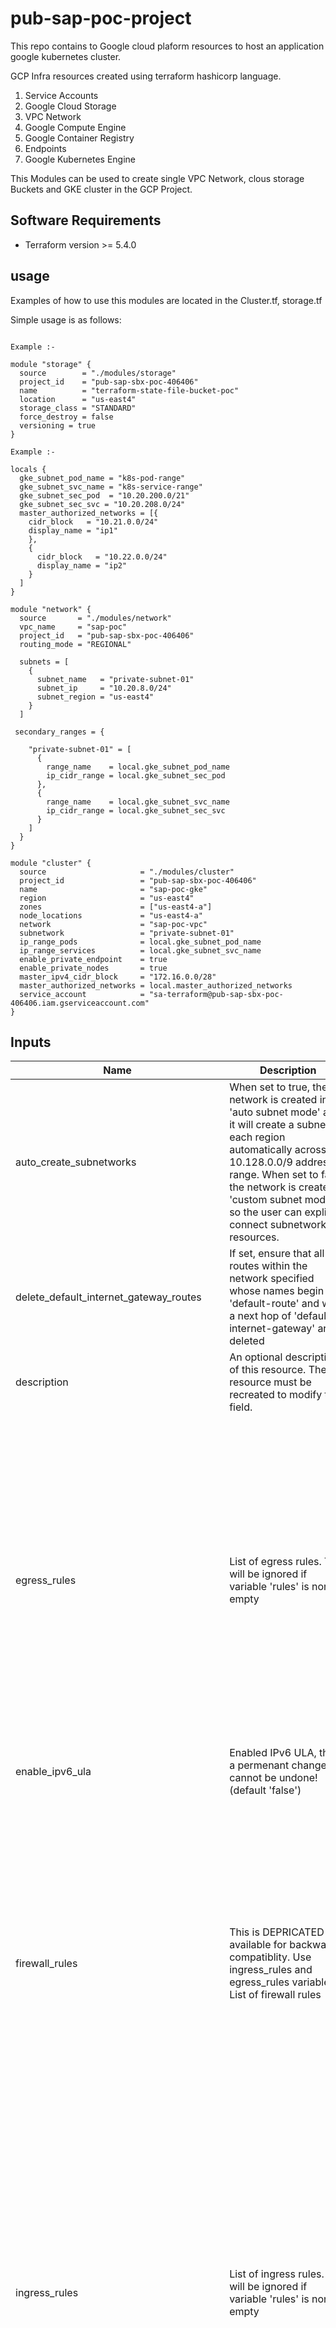 # pub-sap-poc-project

This repo contains to Google cloud plaform resources to host an application
google kubernetes cluster.

GCP Infra resources created using terraform hashicorp language.

1) Service Accounts
2) Google Cloud Storage
3) VPC Network
4) Google Compute Engine
5) Google Container Registry
6) Endpoints
7) Google Kubernetes Engine

This Modules can be used to create single VPC Network, clous storage Buckets
and GKE cluster in the GCP Project. 

## Software Requirements

- Terraform version       >= 5.4.0

## usage

Examples of how to use this modules are located in the Cluster.tf, storage.tf

Simple usage is as follows:

```hcl

Example :-

module "storage" {
  source        = "./modules/storage"
  project_id    = "pub-sap-sbx-poc-406406"
  name          = "terraform-state-file-bucket-poc"
  location      = "us-east4"
  storage_class = "STANDARD"
  force_destroy = false
  versioning = true
}

Example :-

locals {
  gke_subnet_pod_name = "k8s-pod-range"
  gke_subnet_svc_name = "k8s-service-range"
  gke_subnet_sec_pod  = "10.20.200.0/21"
  gke_subnet_sec_svc = "10.20.208.0/24"
  master_authorized_networks = [{
    cidr_block   = "10.21.0.0/24"
    display_name = "ip1"
    },
    {
      cidr_block   = "10.22.0.0/24"
      display_name = "ip2"
    }
  ]
}

module "network" {
  source       = "./modules/network"
  vpc_name     = "sap-poc"
  project_id   = "pub-sap-sbx-poc-406406"
  routing_mode = "REGIONAL"

  subnets = [
    {
      subnet_name   = "private-subnet-01"
      subnet_ip     = "10.20.8.0/24"
      subnet_region = "us-east4"
    }
  ]

 secondary_ranges = {

    "private-subnet-01" = [
      {
        range_name    = local.gke_subnet_pod_name
        ip_cidr_range = local.gke_subnet_sec_pod
      },
      {
        range_name    = local.gke_subnet_svc_name
        ip_cidr_range = local.gke_subnet_sec_svc
      }
    ]
  }
}

module "cluster" {
  source                     = "./modules/cluster"
  project_id                 = "pub-sap-sbx-poc-406406"
  name                       = "sap-poc-gke"
  region                     = "us-east4"
  zones                      = ["us-east4-a"]
  node_locations             = "us-east4-a"
  network                    = "sap-poc-vpc"
  subnetwork                 = "private-subnet-01"
  ip_range_pods              = local.gke_subnet_pod_name
  ip_range_services          = local.gke_subnet_svc_name
  enable_private_endpoint    = true
  enable_private_nodes       = true
  master_ipv4_cidr_block     = "172.16.0.0/28"
  master_authorized_networks = local.master_authorized_networks
  service_account            = "sa-terraform@pub-sap-sbx-poc-406406.iam.gserviceaccount.com"
}

```

<!-- BEGINNING OF PRE-COMMIT-TERRAFORM DOCS HOOK -->

## Inputs

| Name | Description | Type | Default | Required |
|------|-------------|------|---------|:--------:|
| auto\_create\_subnetworks | When set to true, the network is created in 'auto subnet mode' and it will create a subnet for each region automatically across the 10.128.0.0/9 address range. When set to false, the network is created in 'custom subnet mode' so the user can explicitly connect subnetwork resources. | `bool` | `false` | no |
| delete\_default\_internet\_gateway\_routes | If set, ensure that all routes within the network specified whose names begin with 'default-route' and with a next hop of 'default-internet-gateway' are deleted | `bool` | `false` | no |
| description | An optional description of this resource. The resource must be recreated to modify this field. | `string` | `""` | no |
| egress\_rules | List of egress rules. This will be ignored if variable 'rules' is non-empty | <pre>list(object({<br>    name                    = string<br>    description             = optional(string, null)<br>    priority                = optional(number, null)<br>    destination_ranges      = optional(list(string), [])<br>    source_ranges           = optional(list(string), [])<br>    source_tags             = optional(list(string))<br>    source_service_accounts = optional(list(string))<br>    target_tags             = optional(list(string))<br>    target_service_accounts = optional(list(string))<br><br>    allow = optional(list(object({<br>      protocol = string<br>      ports    = optional(list(string))<br>    })), [])<br>    deny = optional(list(object({<br>      protocol = string<br>      ports    = optional(list(string))<br>    })), [])<br>    log_config = optional(object({<br>      metadata = string<br>    }))<br>  }))</pre> | `[]` | no |
| enable\_ipv6\_ula | Enabled IPv6 ULA, this is a permenant change and cannot be undone! (default 'false') | `bool` | `false` | no |
| firewall\_rules | This is DEPRICATED and available for backward compatiblity. Use ingress\_rules and egress\_rules variables. List of firewall rules | <pre>list(object({<br>    name                    = string<br>    description             = optional(string, null)<br>    direction               = optional(string, "INGRESS")<br>    priority                = optional(number, null)<br>    ranges                  = optional(list(string), [])<br>    source_tags             = optional(list(string))<br>    source_service_accounts = optional(list(string))<br>    target_tags             = optional(list(string))<br>    target_service_accounts = optional(list(string))<br><br>    allow = optional(list(object({<br>      protocol = string<br>      ports    = optional(list(string))<br>    })), [])<br>    deny = optional(list(object({<br>      protocol = string<br>      ports    = optional(list(string))<br>    })), [])<br>    log_config = optional(object({<br>      metadata = string<br>    }))<br>  }))</pre> | `[]` | no |
| ingress\_rules | List of ingress rules. This will be ignored if variable 'rules' is non-empty | <pre>list(object({<br>    name                    = string<br>    description             = optional(string, null)<br>    priority                = optional(number, null)<br>    destination_ranges      = optional(list(string), [])<br>    source_ranges           = optional(list(string), [])<br>    source_tags             = optional(list(string))<br>    source_service_accounts = optional(list(string))<br>    target_tags             = optional(list(string))<br>    target_service_accounts = optional(list(string))<br><br>    allow = optional(list(object({<br>      protocol = string<br>      ports    = optional(list(string))<br>    })), [])<br>    deny = optional(list(object({<br>      protocol = string<br>      ports    = optional(list(string))<br>    })), [])<br>    log_config = optional(object({<br>      metadata = string<br>    }))<br>  }))</pre> | `[]` | no |
| internal\_ipv6\_range | When enabling IPv6 ULA, optionally, specify a /48 from fd20::/20 (default null) | `string` | `null` | no |
| mtu | The network MTU (If set to 0, meaning MTU is unset - defaults to '1460'). Recommended values: 1460 (default for historic reasons), 1500 (Internet default), or 8896 (for Jumbo packets). Allowed are all values in the range 1300 to 8896, inclusively. | `number` | `0` | no |
| network\_firewall\_policy\_enforcement\_order | Set the order that Firewall Rules and Firewall Policies are evaluated. Valid values are `BEFORE_CLASSIC_FIREWALL` and `AFTER_CLASSIC_FIREWALL`. (default null or equivalent to `AFTER_CLASSIC_FIREWALL`) | `string` | `null` | no |
| network\_name | The name of the network being created | `string` | n/a | yes |
| project\_id | The ID of the project where this VPC will be created | `string` | n/a | yes |
| routes | List of routes being created in this VPC | `list(map(string))` | `[]` | no |
| routing\_mode | The network routing mode (default 'GLOBAL') | `string` | `"GLOBAL"` | no |
| secondary\_ranges | Secondary ranges that will be used in some of the subnets | `map(list(object({ range_name = string, ip_cidr_range = string })))` | `{}` | no |
| shared\_vpc\_host | Makes this project a Shared VPC host if 'true' (default 'false') | `bool` | `false` | no |
| subnets | The list of subnets being created | <pre>list(object({<br>    subnet_name                      = string<br>    subnet_ip                        = string<br>    subnet_region                    = string<br>    subnet_private_access            = optional(string)<br>    subnet_private_ipv6_access       = optional(string)<br>    subnet_flow_logs                 = optional(string)<br>    subnet_flow_logs_interval        = optional(string)<br>    subnet_flow_logs_sampling        = optional(string)<br>    subnet_flow_logs_metadata        = optional(string)<br>    subnet_flow_logs_filter          = optional(string)<br>    subnet_flow_logs_metadata_fields = optional(list(string))<br>    description                      = optional(string)<br>    purpose                          = optional(string)<br>    role                             = optional(string)<br>    stack_type                       = optional(string)<br>    ipv6_access_type                 = optional(string)<br>  }))</pre> | n/a | yes |

## Outputs

| Name | Description |
|------|-------------|
| network | The created network |
| network\_id | The ID of the VPC being created |
| network\_name | The name of the VPC being created |
| network\_self\_link | The URI of the VPC being created |
| project\_id | VPC project id |
| route\_names | The route names associated with this VPC |
| subnets | A map with keys of form subnet\_region/subnet\_name and values being the outputs of the google\_compute\_subnetwork resources used to create corresponding subnets. |
| subnets\_flow\_logs | Whether the subnets will have VPC flow logs enabled |
| subnets\_ids | The IDs of the subnets being created |
| subnets\_ips | The IPs and CIDRs of the subnets being created |
| subnets\_names | The names of the subnets being created |
| subnets\_private\_access | Whether the subnets will have access to Google API's without a public IP |
| subnets\_regions | The region where the subnets will be created |
| subnets\_secondary\_ranges | The secondary ranges associated with these subnets |
| subnets\_self\_links | The self-links of subnets being created |

<!-- END OF PRE-COMMIT-TERRAFORM DOCS HOOK -->